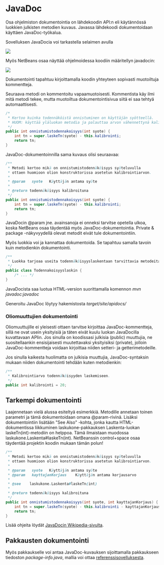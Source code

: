 # JavaDoc

Osa ohjelmiston dokumentointia on lähdekoodin API:n eli käytännössä luokkien julkisten metodien kuvaus. Javassa lähdekoodi dokumentoidaan käyttäen JavaDoc-työkalua. 

Sovelluksen JavaDocia voi tarkastella selaimen avulla

![](https://raw.githubusercontent.com/mluukkai/otm-2018/master/web/images/l-7.png)


Myös NetBeans osaa näyttää ohjelmoidessa koodiin määritellyn javadocin:

![](https://raw.githubusercontent.com/mluukkai/otm-2018/master/web/images/l-14.png)


Dokumentointi tapahtuu kirjoittamalla koodin yhteyteen sopivasti muotoiltuja kommentteja.

Seuraava metodi on kommentoitu vapaamuotoisesti.  Kommentista käy ilmi mitä metodi tekee, mutta muotoiltua dokumentointisivua siitä ei saa tehtyä automaattisesti.
``` java
/* 
 * Kertoo kuinka todennäköistä onnistuminen on käyttäjän syötteellä.
 * HUOM: käyttää yläluokan metodia ja palauttaa arvon vähennettynä kalibroinnilla
 */
public int onnistumistodennakoisyys(int syote) {
    int tn = super.laskeTn(syote) - this.kalibrointi;
    return tn;
}
```

JavaDoc-dokumentoinnilla sama kuvaus olisi seuraavaa:
``` java
/**
 * Metodi kertoo mikä on onnistumistodennäköisyys syöteluvulla
 * ottaen huomioon olion konstruktorissa asetetun kalibrointiarvon.
 *
 * @param   syote   Käyttäjän antama syöte
 * 
 * @return todennäköisyys kalibroituna
 */
public int onnistumistodennakoisyys(int syote) {
    int tn = super.laskeTn(syote) - this.kalibrointi;
    return tn;
}
```

JavaDocin @param jne. avainsanoja ei onneksi tarvitse opetella ulkoa, koska NetBeans osaa täydentää myös JavaDoc-dokumentointia.  Private & package -näkyvyydellä olevat metodit eivät tule dokumentointiin.

Myös luokkia voi ja kannattaa dokumentoida. Se tapahtuu samalla tavoin kuin metodienkin dokumentointi.
``` java
/**
 * Luokka tarjoaa useita todennäköisyyslaskentaan tarvittavia metodeita.
 */
public class Todennakoisyyslaskin {
    /* ... */
}
```

JavaDocista saa luotua HTML-version suorittamalla komennon _mvn javadoc:javadoc_

Generoitu JavaDoc löytyy hakemistosta _target/site/apidocs/_

### Oliomuuttujien dokumentointi

Oliomuuttujille ei yleisesti ottaen tarvitse kirjoittaa JavaDoc-kommentteja, sillä ne ovat usein yksityisiä ja täten eivät kuulu luokan JavaDocilla kuvattavaan APIin. Jos sinulla on koodissasi julkisia (public) muuttujia, ne suositellaankin ensisijaisesti muutettavaksi yksityisiksi (private), jolloin JavaDoc-kommentteja voidaan kirjoittaa niiden setteri- ja getterimetodeille.

Jos sinulla kaikesta huolimatta on julkisia muuttujia, JavaDoc-syntaksin mukaan niiden dokumentointi tehdään kuten metodienkin: 
``` java
/**
 * Kalibrointiarvo todennäköisyyden laskemiseen.
 */
public int kalibrointi = 20;
```
 
## Tarkempi dokumentointi

Laajennetaan vielä alussa esiteltyä esimerkkiä.  Metodille annetaan toinen parametri ja tämä dokumentoidaan omana @param-rivinä.  Lisäksi dokumentointiin lisätään "See Also" -kohta, jonka kautta HTML-dokumentissa liikkuminen laskukone-pakkauksen Laskenta-luokan laskeTn(int)-metodiin on helppoa.  Tämä ilmaistaan muodossa laskukone.Laskenta#laskeTn(int).  NetBeanssin control+space osaa täydentää projektin koodin mukaan tämän polun!
``` java
/**
 * Metodi kertoo mikä on onnistumistodennäköisyys syöteluvulla
 * ottaen huomioon olion konstruktorissa asetetun kalibrointiarvon.
 *
 * @param   syote   Käyttäjän antama syöte
 * @param   kayttajanKorjaus    Käyttäjän antama korjausarvo
 * 
 * @see    laskukone.Laskenta#laskeTn(int)
 *
 * @return todennäköisyys kalibroituna
 */
public int onnistumistodennakoisyys(int syote, int kayttajanKorjaus) {
    int tn = super.laskeTn(syote) - this.kalibrointi - kayttajanKorjaus;
    return tn;
}
```

Lisää ohjeita löydät [JavaDocin Wikipedia-sivulta](http://en.wikipedia.org/wiki/Javadoc).

## Pakkausten dokumentointi

Myös pakkaukselle voi antaa JavaDoc-kuvauksen sijoittamalla pakkaukseen tiedoston _package-info.java_, mallia voi ottaa [referenssisovelluksesta](https://github.com/mluukkai/OtmTodoApp/blob/master/src/main/java/todoapp/dao/package-info.java).